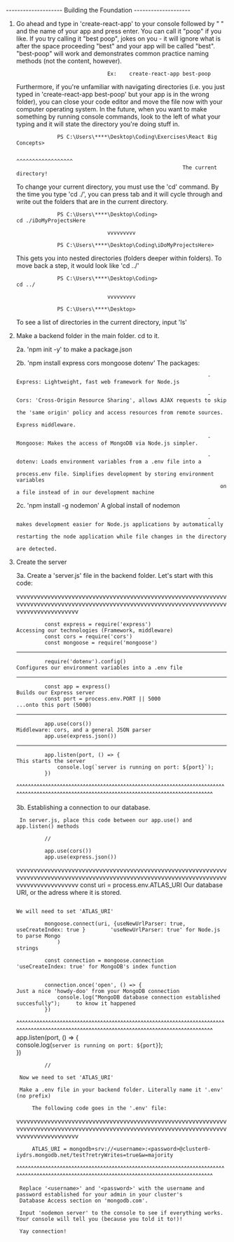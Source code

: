 -------------------- Building the Foundation --------------------

1. Go ahead and type in 'create-react-app' to your console followed by " " and the name of your app and press enter. You can call it "poop" if you      like. If you try calling it "best poop", jokes on you - it will ignore what is after the space proceeding "best" and your app will be called        "best". "best-poop" will work and demonstrates common practice naming methods (not the content, however). 

                                    Ex:    create-react-app best-poop

    Furthermore, if you're unfamiliar with navigating directories (i.e. you just typed in 'create-react-app best-poop' but your app is in the wrong folder), you can close your code editor and move the file now with your computer operating system. In the future, when you want to make something by running console commands, look to the left of what your typing and it will state the directory you're doing stuff in. 

                    PS C:\Users\****\Desktop\Coding\Exercises\React Big Concepts>

                                                              ^^^^^^^^^^^^^^^^^^
                                                            The current directory!

    To change your current directory, you must use the 'cd' command. By the time you type 'cd ./', you can press tab and it will cycle through and write out the folders that are in the current directory.

                    PS C:\Users\****\Desktop\Coding>                           cd ./iDoMyProjectsHere

                                    vvvvvvvvv

                    PS C:\Users\****\Desktop\Coding\iDoMyProjectsHere>  

    This gets you into nested directories (folders deeper within folders). To move back a step, it would look like 'cd ../' 

                    PS C:\Users\****\Desktop\Coding>                           cd ../

                                    vvvvvvvvv

                    PS C:\Users\****\Desktop>

    To see a list of directories in the current directory, input 'ls'


2. Make a backend folder in the main folder. cd to it. 

    2a. 'npm init -y'                                            to make a package.json 

    2b. 'npm install express cors mongoose dotenv'               The packages:

                                                                    - Express: Lightweight, fast web framework for Node.js

                                                                    - Cors: 'Cross-Origin Resource Sharing', allows AJAX requests to skip 
                                                                        the 'same origin' policy and access resources from remote sources.
                                                                        Express middleware.

                                                                    - Mongoose: Makes the access of MongoDB via Node.js simpler.

                                                                    - dotenv: Loads environment variables from a .env file into a   
                                                                        process.env file. Simplifies development by storing environment variables 
                                                                        on a file instead of in our development machine
                                                                        
    2c. 'npm install -g nodemon'                                A global install of nodemon

                                                                    - makes development easier for Node.js applications by automatically        
                                                                        restarting the node application while file changes in the directory
                                                                        are detected.   

3. Create the server

    3a. Create a 'server.js' file in the backend folder. Let's start with this code: 

    vvvvvvvvvvvvvvvvvvvvvvvvvvvvvvvvvvvvvvvvvvvvvvvvvvvvvvvvvvvvvvvvvvvvvvvvvvvvvvvvvvvvvvvvvvvvvvvvvvvvvvvvvvvvvvvvvvvvvvvvvvvvvvvvvvvvvvvvvvvv
               
                const express = require('express')                             Accessing our technologies (Framework, middleware)                                       
                const cors = require('cors')                                        
                const mongoose = require('mongoose')                          
    --------------------------------------------------------------------------------------------------------------------------------------------
                require('dotenv').config()                                     Configures our environment variables into a .env file        
    --------------------------------------------------------------------------------------------------------------------------------------------
                const app = express()                                          Builds our Express server         
                const port = process.env.PORT || 5000                          ...onto this port (5000)
    --------------------------------------------------------------------------------------------------------------------------------------------
                app.use(cors())                                                Middleware: cors, and a general JSON parser
                app.use(express.json())                                  
    --------------------------------------------------------------------------------------------------------------------------------------------
                app.listen(port, () => {                                       This starts the server
                    console.log(`server is running on port: ${port}`);      
                })                                                          

    ^^^^^^^^^^^^^^^^^^^^^^^^^^^^^^^^^^^^^^^^^^^^^^^^^^^^^^^^^^^^^^^^^^^^^^^^^^^^^^^^^^^^^^^^^^^^^^^^^^^^^^^^^^^^^^^^^^^^^^^^^^^^^^^^^^^^^^^^^^^^
    
    3b. Establishing a connection to our database.

        In server.js, place this code between our app.use() and app.listen() methods

                //

                app.use(cors())
                app.use(express.json())     

    vvvvvvvvvvvvvvvvvvvvvvvvvvvvvvvvvvvvvvvvvvvvvvvvvvvvvvvvvvvvvvvvvvvvvvvvvvvvvvvvvvvvvvvvvvvvvvvvvvvvvvvvvvvvvvvvvvvvvvvvvvvvvvvvvvvvvvvvvvvv
                const uri = process.env.ATLAS_URI                                           Our database URI, or the adress where it is stored.

                                                                                            We will need to set 'ATLAS_URI' 

                mongoose.connect(uri, {useNewUrlParser: true, useCreateIndex: true }        'useNewUrlParser: true' for Node.js to parse Mongo 
                    )                                                                        strings

                const connection = mongoose.connection                                      'useCreateIndex: true' for MongoDB's index function


                connection.once('open', () => {                                             Just a nice 'howdy-doo' from your MongoDB connection 
                    console.log("MongoDB database connection established succesfully");     to know it happened  
                })
    ^^^^^^^^^^^^^^^^^^^^^^^^^^^^^^^^^^^^^^^^^^^^^^^^^^^^^^^^^^^^^^^^^^^^^^^^^^^^^^^^^^^^^^^^^^^^^^^^^^^^^^^^^^^^^^^^^^^^^^^^^^^^^^^^^^^^^^^^^^^^
                app.listen(port, () => {                                      
                    console.log(`server is running on port: ${port}`);      
                })     

                //

        Now we need to set 'ATLAS_URI'

        Make a .env file in your backend folder. Literally name it '.env' (no prefix)

            The following code goes in the '.env' file:
    
    vvvvvvvvvvvvvvvvvvvvvvvvvvvvvvvvvvvvvvvvvvvvvvvvvvvvvvvvvvvvvvvvvvvvvvvvvvvvvvvvvvvvvvvvvvvvvvvvvvvvvvvvvvvvvvvvvvvvvvvvvvvvvvvvvvvvvvvvvvvv

            ATLAS_URI = mongodb+srv://<username>:<password>@cluster0-iydrs.mongodb.net/test?retryWrites=true&w=majority

    ^^^^^^^^^^^^^^^^^^^^^^^^^^^^^^^^^^^^^^^^^^^^^^^^^^^^^^^^^^^^^^^^^^^^^^^^^^^^^^^^^^^^^^^^^^^^^^^^^^^^^^^^^^^^^^^^^^^^^^^^^^^^^^^^^^^^^^^^^^^^

        Replace '<username>' and '<password>' with the username and password established for your admin in your cluster's 
        Database Access section on 'mongodb.com'.

        Input 'nodemon server' to the console to see if everything works. Your console will tell you (because you told it to!)!

        Yay connection!